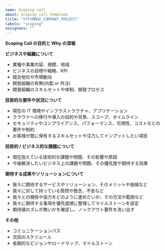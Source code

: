 ```yaml
---
name: Scoping call
about: Scoping call template
title: "YYYYMMDD_COMPANY_PROJECT"
labels: "scoping"
assignees: ""
---
```


**Scoping Call の目的と Why の深堀**

<!-- 目的となぜそのタスクをやる必要があるのかを腹落ちさせる -->

**ビジネスや組織について**

<!-- お客様が置かれている事業環境を理解する -->

- 業種や事業内容、規模、地域
- ビジネスの目標や戦略、KPI
- 競合他社や市場動向
- 開発組織の有無(内製 or 外注)
- 開発組織のスキルセットや体制、開発プロセス

**技術的な要件や状況について**

<!-- 技術支援の前提となる現状や制約条件について理解する -->

- 現在の IT 環境やインフラストラクチャ、アプリケーション
- クラウドへの移行や導入の目的や背景、スコープ、タイムライン
- セキュリティやコンプライアンス、パフォーマンス、可用性、コストなどの要件や制約
- お客様が既に保有するスキルセットや注力してインプットしたい項目

**技術的 / ビジネス的な課題について**

<!-- お客様の目線で課題と考えていることを傾聴する -->

- 現在抱えている技術的な課題や問題、その影響や原因
- 今後解決したいビジネス上の課題や問題、その優先度や期待する効果

**期待する成果やソリューションについて**

<!-- お客様の期待値を把握する -->

- 我々に期待するサービスやソリューション、そのメリットや価値など
- 我々に対して持っている質問や懸念、不安など
- 我々との関係や協力をどのように進めたいか、その方法や範囲など
- 我々に期待する事項を優先度順に整理してマイルストーンを設定
- 期待値のズレが無いかを確認し、ノックアウト要件を洗い出す

**その他**

- コミュニケーションパス
- 次回のスケジュール
- 長期的なビジョンやロードマップ、マイルストーン
